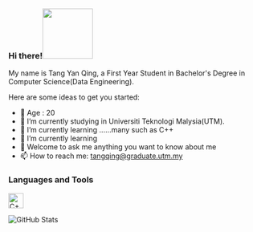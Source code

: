 ### Hi there!<img src="https://user-images.githubusercontent.com/128120717/228766172-8197b291-4431-425f-a8e4-84d51448bbfe.gif" width="100">  </p>



My name is Tang Yan Qing, a First Year Student in Bachelor's Degree in Computer Science(Data Engineering).

Here are some ideas to get you started:

- 🤔 Age : 20
- 🔭 I’m currently studying in Universiti Teknologi Malysia(UTM).
- 🌱 I’m currently learning ......many such as C++
- 🌱 I’m currently learning
- 💬 Welcome to ask me anything you want to know about me
- 📫 How to reach me: tangqing@graduate.utm.my

### Languages and Tools
<a href="https://www.w3schools.com/cpp/" target="_blank"><img alt="C++" src="https://user-images.githubusercontent.com/128120717/228771294-d9ab05a8-c88c-455a-b375-2e8896ec801f.png" width="30"></a>





<p align="left">
    <img alt = "GitHub Stats" src="https://github-readme-stats.vercel.app/api?username=yan-qing09&show_icons=true&hide=issues&icon_color=000000&hide_border=true&title_color=5391FE&text_color=555">
    <br>
    
<!--
**yan-qing09/yan-qing09** is a ✨ _special_ ✨ repository because its `README.md` (this file) appears on your GitHub profile.
